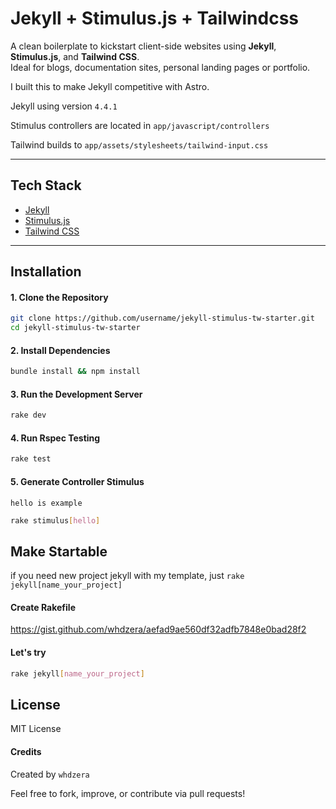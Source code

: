 # Jekyll + Stimulus.js + Tailwindcss

A clean boilerplate to kickstart client-side websites using **Jekyll**, **Stimulus.js**, and **Tailwind CSS**.  
Ideal for blogs, documentation sites, personal landing pages or portfolio.

I built this to make Jekyll competitive with Astro.

Jekyll using version `4.4.1`

Stimulus controllers are located in `app/javascript/controllers`

Tailwind builds to `app/assets/stylesheets/tailwind-input.css`

---

## Tech Stack

- [Jekyll](https://jekyllrb.com/)
- [Stimulus.js](https://stimulus.hotwired.dev/)
- [Tailwind CSS](https://tailwindcss.com/) 

---

## Installation

#### 1. Clone the Repository

```bash
git clone https://github.com/username/jekyll-stimulus-tw-starter.git
cd jekyll-stimulus-tw-starter
```

#### 2. Install Dependencies
```bash
bundle install && npm install
```

#### 3. Run the Development Server
```bash
rake dev
```

#### 4. Run Rspec Testing
```bash
rake test
```

#### 5. Generate Controller Stimulus
`hello is example`
```bash
rake stimulus[hello]
```

## Make Startable
if you need new project jekyll with my template, just `rake jekyll[name_your_project]`

#### Create Rakefile 
https://gist.github.com/whdzera/aefad9ae560df32adfb7848e0bad28f2

#### Let's try
```bash
rake jekyll[name_your_project]
```

## License

MIT License

#### Credits

Created by `whdzera`

Feel free to fork, improve, or contribute via pull requests!